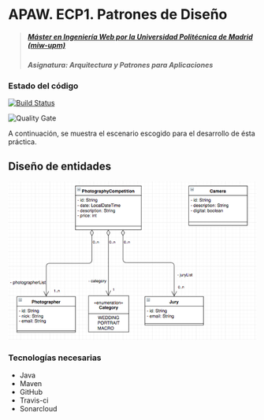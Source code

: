# APAW. ECP1. Patrones de Diseño

> ##### [Máster en Ingeniería Web por la Universidad Politécnica de Madrid (miw-upm)](http://miw.etsisi.upm.es)
> ##### Asignatura: *Arquitectura y Patrones para Aplicaciones*

### Estado del código

[![Build Status](https://travis-ci.org/AngelicaGuaman/APAW.EPC1.angelica.guaman.svg?branch=master)](https://travis-ci.org/AngelicaGuaman/APAW.EPC1.angelica.guaman)

![Quality Gate](https://sonarcloud.io/api/project_badges/measure?project=es.upm.miw:APAW.EPC1.angelica.guaman&metric=alert_status)

A continuación, se muestra el escenario escogido para el desarrollo de ésta práctica.

## Diseño de entidades
![entities](https://github.com/AngelicaGuaman/APAW.EPC1.angelica.guaman/blob/master/docs/entities/entities.png)


### Tecnologías necesarias
* Java
* Maven
* GitHub
* Travis-ci
* Sonarcloud


